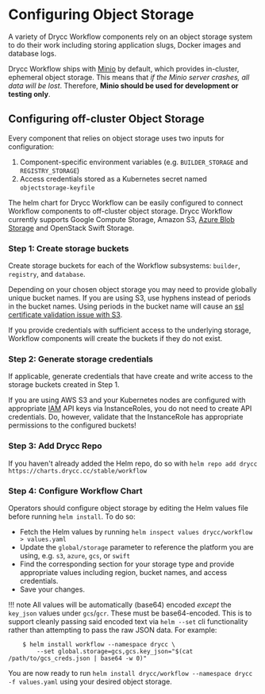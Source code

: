 # Configuring Object Storage

A variety of Drycc Workflow components rely on an object storage system to do their work including storing application slugs, Docker images and database logs.

Drycc Workflow ships with [Minio][minio] by default, which provides in-cluster, ephemeral object storage. This means that _if the Minio server crashes, all data will be lost_. Therefore, **Minio should be used for development or testing only**.

## Configuring off-cluster Object Storage

Every component that relies on object storage uses two inputs for configuration:

1. Component-specific environment variables (e.g. `BUILDER_STORAGE` and `REGISTRY_STORAGE`)
2. Access credentials stored as a Kubernetes secret named `objectstorage-keyfile`

The helm chart for Drycc Workflow can be easily configured to connect Workflow components to off-cluster object storage. Drycc Workflow currently supports Google Compute Storage, Amazon S3, [Azure Blob Storage][] and OpenStack Swift Storage.

### Step 1: Create storage buckets

Create storage buckets for each of the Workflow subsystems: `builder`, `registry`, and `database`.

Depending on your chosen object storage you may need to provide globally unique bucket names. If you are using S3, use hyphens instead of periods in the bucket names. Using periods in the bucket name will cause an [ssl certificate validation issue with S3](https://forums.aws.amazon.com/thread.jspa?threadID=105357).

If you provide credentials with sufficient access to the underlying storage, Workflow components will create the buckets if they do not exist.

### Step 2: Generate storage credentials

If applicable, generate credentials that have create and write access to the storage buckets created in Step 1.

If you are using AWS S3 and your Kubernetes nodes are configured with appropriate [IAM][aws-iam] API keys via InstanceRoles, you do not need to create API credentials. Do, however, validate that the InstanceRole has appropriate permissions to the configured buckets!

### Step 3: Add Drycc Repo

If you haven't already added the Helm repo, do so with `helm repo add drycc https://charts.drycc.cc/stable/workflow`

### Step 4: Configure Workflow Chart

Operators should configure object storage by editing the Helm values file before running `helm install`. To do so:

* Fetch the Helm values by running `helm inspect values drycc/workflow > values.yaml`
* Update the `global/storage` parameter to reference the platform you are using, e.g. `s3`, `azure`, `gcs`, or `swift`
* Find the corresponding section for your storage type and provide appropriate values including region, bucket names, and access credentials.
* Save your changes.

!!! note
	All values will be automatically (base64) encoded _except_ the `key_json` values under `gcs`/`gcr`.  These must be base64-encoded.  This is to support cleanly passing said encoded text via `helm --set` cli functionality rather than attempting to pass the raw JSON data.  For example:

		$ helm install workflow --namespace drycc \
			--set global.storage=gcs,gcs.key_json="$(cat /path/to/gcs_creds.json | base64 -w 0)"

You are now ready to run `helm install drycc/workflow --namespace drycc -f values.yaml` using your desired object storage.


[minio]: ../understanding-workflow/components.md#object-storage
[aws-iam]: http://docs.aws.amazon.com/IAM/latest/UserGuide/introduction.html
[Azure Blob Storage]: https://azure.microsoft.com/en-us/services/storage/blobs/

